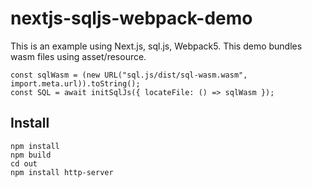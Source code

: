 # nextjs-sqljs-webpack-demo

This is an example using Next.js, sql.js, Webpack5.
This demo bundles wasm files using asset/resource.

```
const sqlWasm = (new URL("sql.js/dist/sql-wasm.wasm", import.meta.url)).toString();
const SQL = await initSqlJs({ locateFile: () => sqlWasm });
```

## Install

```
npm install
npm build
cd out
npm install http-server
```